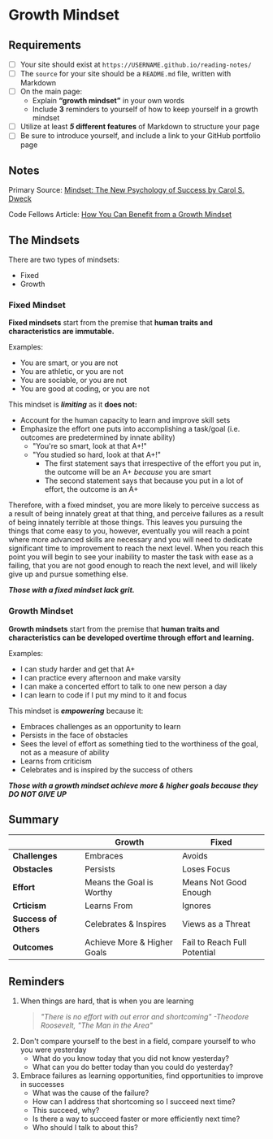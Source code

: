 # Growth Mindset

## Requirements
- [ ] Your site should exist at `https://USERNAME.github.io/reading-notes/`
- [ ] The `source` for your site should be a `README.md` file, written with Markdown
- [ ] On the main page:
    - Explain **“growth mindset”** in your own words
    - Include **3** reminders to yourself of how to keep yourself in a growth mindset
- [ ] Utilize at least **_5_ different features** of Markdown to structure your page
- [ ] Be sure to introduce yourself, and include a link to your GitHub portfolio page

## Notes
Primary Source: [Mindset: The New Psychology of Success by Carol S. Dweck](https://www.amazon.com/Mindset-Psychology-Carol-S-Dweck/dp/0345472322/ref=sr_1_1?keywords=mindset+carol+s.+dweck&qid=1663365161&sprefix=mindset+%2Caps%2C260&sr=8-1)

Code Fellows Article: [How You Can Benefit from a Growth Mindset](https://www.atlassian.com/blog/inside-atlassian/growth-mindset)

## The Mindsets
There are two types of mindsets:
- Fixed
- Growth

### Fixed Mindset
**Fixed mindsets** start from the premise that **human traits and characteristics are immutable.** 

Examples:
- You are smart, or you are not
- You are athletic, or you are not
- You are sociable, or you are not
- You are good at coding, or you are not

This mindset is ***limiting*** as it **does not:**
- Account for the human capacity to learn and improve skill sets
- Emphasize the effort one puts into accomplishing a task/goal (i.e. outcomes are predetermined by innate ability)
    -  "You're so smart, look at that A+!"
    -  "You studied so hard, look at that A+!"
        -  The first statement says that irrespective of the effort you put in, the outcome will be an A+ _because_ you are smart
        -  The second statement says that because you put in a lot of effort, the outcome is an A+

Therefore, with a fixed mindset, you are more likely to perceive success as a result of being innately great at that thing, and perceive failures as a result of being innately terrible at those things. This leaves you pursuing the things that come easy to you, however, eventually you will reach a point where more advanced skills are necessary and you will need to dedicate significant time to improvement to reach the next level. When you reach this point you will begin to see your inability to master the task with ease as a failing, that you are not good enough to reach the next level, and will likely give up and pursue something else. 

***Those with a fixed mindset lack grit.***

### Growth Mindset
**Growth mindsets** start from the premise that **human traits and characteristics can be developed overtime through effort and learning.**

Examples:
- I can study harder and get that A+
- I can practice every afternoon and make varsity
- I can make a concerted effort to talk to one new person a day
- I can learn to code if I put my mind to it and focus

This mindset is ***empowering*** because it:
- Embraces challenges as an opportunity to learn
- Persists in the face of obstacles
- Sees the level of effort as something tied to the worthiness of the goal, not as a measure of ability
- Learns from criticism
- Celebrates and is inspired by the success of others

***Those with a growth mindset achieve more & higher goals because they DO NOT GIVE UP***

## Summary
| | **Growth** | **Fixed** |
| --- | --- | --- |
| **Challenges** | Embraces | Avoids |
| **Obstacles** | Persists | Loses Focus |
| **Effort** | Means the Goal is Worthy | Means Not Good Enough | 
| **Crticism** | Learns From | Ignores |
| **Success of Others** | Celebrates & Inspires | Views as a Threat |
| **Outcomes** | Achieve More & Higher Goals | Fail to Reach Full Potential |


## Reminders
1. When things are hard, that is when you are learning
    > _"There is no effort with out error and shortcoming" -Theodore Roosevelt, "The Man in the Area"_
2. Don't compare yourself to the best in a field, compare yourself to who you were yesterday
    - What do you know today that you did not know yesterday?
    - What can you do better today than you could do yesterday?
3. Embrace failures as learning opportunities, find opportunities to improve in successes
    - What was the cause of the failure? 
    - How can I address that shortcoming so I succeed next time?
    - This succeed, why?
    - Is there a way to succeed faster or more efficiently next time?
    - Who should I talk to about this?